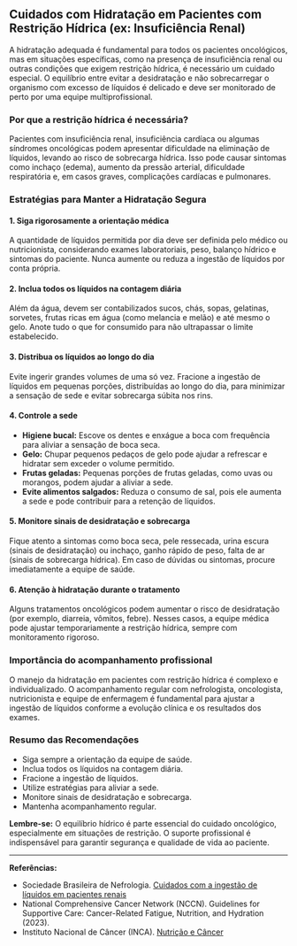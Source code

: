 
## Cuidados com Hidratação em Pacientes com Restrição Hídrica (ex: Insuficiência Renal)

A hidratação adequada é fundamental para todos os pacientes oncológicos, mas em situações específicas, como na presença de insuficiência renal ou outras condições que exigem restrição hídrica, é necessário um cuidado especial. O equilíbrio entre evitar a desidratação e não sobrecarregar o organismo com excesso de líquidos é delicado e deve ser monitorado de perto por uma equipe multiprofissional.

### Por que a restrição hídrica é necessária?

Pacientes com insuficiência renal, insuficiência cardíaca ou algumas síndromes oncológicas podem apresentar dificuldade na eliminação de líquidos, levando ao risco de sobrecarga hídrica. Isso pode causar sintomas como inchaço (edema), aumento da pressão arterial, dificuldade respiratória e, em casos graves, complicações cardíacas e pulmonares.

### Estratégias para Manter a Hidratação Segura

#### 1. **Siga rigorosamente a orientação médica**
A quantidade de líquidos permitida por dia deve ser definida pelo médico ou nutricionista, considerando exames laboratoriais, peso, balanço hídrico e sintomas do paciente. Nunca aumente ou reduza a ingestão de líquidos por conta própria.

#### 2. **Inclua todos os líquidos na contagem diária**
Além da água, devem ser contabilizados sucos, chás, sopas, gelatinas, sorvetes, frutas ricas em água (como melancia e melão) e até mesmo o gelo. Anote tudo o que for consumido para não ultrapassar o limite estabelecido.

#### 3. **Distribua os líquidos ao longo do dia**
Evite ingerir grandes volumes de uma só vez. Fracione a ingestão de líquidos em pequenas porções, distribuídas ao longo do dia, para minimizar a sensação de sede e evitar sobrecarga súbita nos rins.

#### 4. **Controle a sede**
- **Higiene bucal:** Escove os dentes e enxágue a boca com frequência para aliviar a sensação de boca seca.
- **Gelo:** Chupar pequenos pedaços de gelo pode ajudar a refrescar e hidratar sem exceder o volume permitido.
- **Frutas geladas:** Pequenas porções de frutas geladas, como uvas ou morangos, podem ajudar a aliviar a sede.
- **Evite alimentos salgados:** Reduza o consumo de sal, pois ele aumenta a sede e pode contribuir para a retenção de líquidos.

#### 5. **Monitore sinais de desidratação e sobrecarga**
Fique atento a sintomas como boca seca, pele ressecada, urina escura (sinais de desidratação) ou inchaço, ganho rápido de peso, falta de ar (sinais de sobrecarga hídrica). Em caso de dúvidas ou sintomas, procure imediatamente a equipe de saúde.

#### 6. **Atenção à hidratação durante o tratamento**
Alguns tratamentos oncológicos podem aumentar o risco de desidratação (por exemplo, diarreia, vômitos, febre). Nesses casos, a equipe médica pode ajustar temporariamente a restrição hídrica, sempre com monitoramento rigoroso.

### Importância do acompanhamento profissional

O manejo da hidratação em pacientes com restrição hídrica é complexo e individualizado. O acompanhamento regular com nefrologista, oncologista, nutricionista e equipe de enfermagem é fundamental para ajustar a ingestão de líquidos conforme a evolução clínica e os resultados dos exames.

### Resumo das Recomendações

- Siga sempre a orientação da equipe de saúde.
- Inclua todos os líquidos na contagem diária.
- Fracione a ingestão de líquidos.
- Utilize estratégias para aliviar a sede.
- Monitore sinais de desidratação e sobrecarga.
- Mantenha acompanhamento regular.

**Lembre-se:** O equilíbrio hídrico é parte essencial do cuidado oncológico, especialmente em situações de restrição. O suporte profissional é indispensável para garantir segurança e qualidade de vida ao paciente.

---

**Referências:**
- Sociedade Brasileira de Nefrologia. [Cuidados com a ingestão de líquidos em pacientes renais](https://www.sbn.org.br/)
- National Comprehensive Cancer Network (NCCN). Guidelines for Supportive Care: Cancer-Related Fatigue, Nutrition, and Hydration (2023).
- Instituto Nacional de Câncer (INCA). [Nutrição e Câncer](https://www.inca.gov.br/assuntos/nutricao)
```
